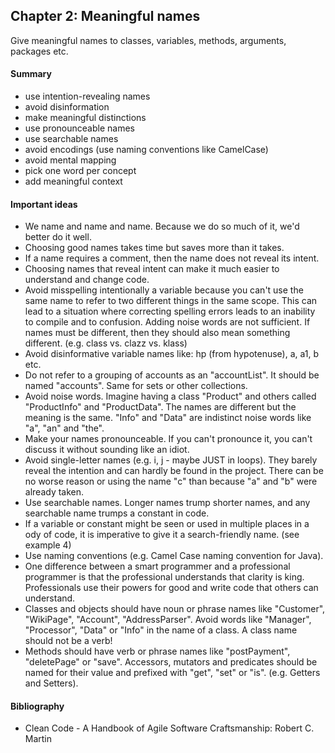 ## Chapter 2: Meaningful names
Give meaningful names to classes, variables, methods, arguments, packages etc.

#### Summary
- use intention-revealing names
- avoid disinformation
- make meaningful distinctions
- use pronounceable names
- use searchable names
- avoid encodings (use naming conventions like CamelCase)
- avoid mental mapping
- pick one word per concept
- add meaningful context

#### Important ideas
- We name and name and name. Because we do so much of it, we'd better do it well.
- Choosing good names takes time but saves more than it takes.
- If a name requires a comment, then the name does not reveal its intent.
- Choosing names that reveal intent can make it much easier to understand and change code.
- Avoid misspelling intentionally a variable because you can't use the same name to refer to two different things in the
 same scope. This can lead to a situation where correcting spelling errors leads to an inability to compile and to 
 confusion. Adding noise words are not sufficient. If names must be different, then they should also mean something 
 different. (e.g. class vs. clazz vs. klass)
- Avoid disinformative variable names like: hp (from hypotenuse), a, a1, b etc.
- Do not refer to a grouping of accounts as an "accountList". It should be named "accounts". Same for sets or other 
collections.
- Avoid noise words. Imagine having a class "Product" and others called "ProductInfo" and "ProductData". The names are
different but the meaning is the same. "Info" and "Data" are indistinct noise words like "a", "an" and "the".
- Make your names pronounceable. If you can't pronounce it, you can't discuss it without sounding like an idiot.
- Avoid single-letter names (e.g. i, j - maybe JUST in loops). They barely reveal the intention and can hardly be found
 in the project. There can be no worse reason or using the name "c" than because "a" and "b" were already taken.
- Use searchable names. Longer names trump shorter names, and any searchable name trumps a constant in code.
- If a variable or constant might be seen or used in multiple places in a ody of code, it is imperative to give it a 
search-friendly name. (see example 4)
- Use naming conventions (e.g. Camel Case naming convention for Java).
- One difference between a smart programmer and a professional programmer is that the professional understands that
clarity is king. Professionals use their powers for good and write code that others can understand.
- Classes and objects should have noun or phrase names like "Customer", "WikiPage", "Account", "AddressParser". Avoid 
words like "Manager", "Processor", "Data" or "Info" in the name of a class. A class name should not be a verb!
- Methods should have verb or phrase names like "postPayment", "deletePage" or "save". Accessors, mutators and 
predicates should be named for their value and prefixed with "get", "set" or "is". (e.g. Getters and Setters).


#### Bibliography
- Clean Code - A Handbook of Agile Software Craftsmanship: Robert C. Martin
